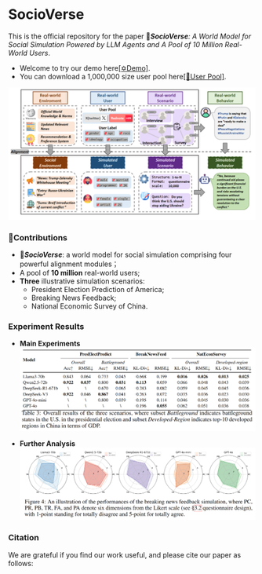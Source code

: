 # SocioVerse
This is the official repository for the paper 🚀***SocioVerse**: A World Model for Social Simulation Powered by LLM Agents and A Pool of 10 Million Real-World Users*. 

- Welcome to try our demo here[\[✡️Demo\]](http://www.fudan-disc.com/socioverse/).
- You can download a 1,000,000 size user pool here[\[🤗User Pool\]](https://huggingface.co/datasets/Lishi0905/SimulateAnything).

![framework](./assets/framework.png)

### 🌟Contributions
- 🚀***SocioVerse***: a world model for social simulation comprising four powerful alignment modules；
- A pool of **10 million** real-world users;
- **Three** illustrative simulation scenarios:
  - President Election Prediction of America;
  - Breaking News Feedback;
  - National Economic Survey of China.

### Experiment Results
- **Main Experiments**
![mainexp](./assets/main_exp.png)

- **Further Analysis**
![furtherana](./assets/news_res5.png)

### Citation
We are grateful if you find our work useful, and please cite our paper as follows:
```

```
